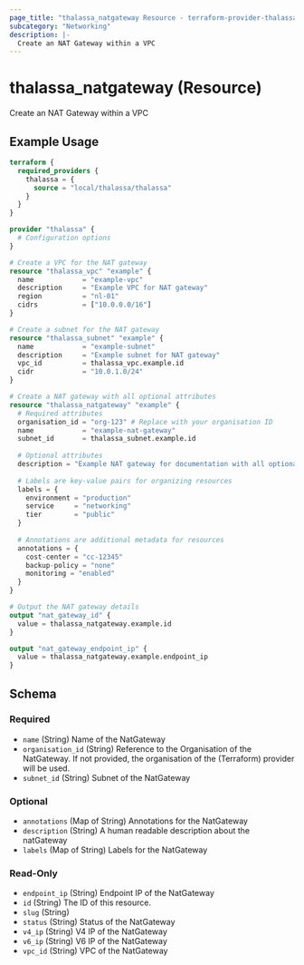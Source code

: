 ```yaml
---
page_title: "thalassa_natgateway Resource - terraform-provider-thalassa"
subcategory: "Networking"
description: |-
  Create an NAT Gateway within a VPC
---
```


# thalassa_natgateway (Resource)

Create an NAT Gateway within a VPC

## Example Usage

```terraform
terraform {
  required_providers {
    thalassa = {
      source = "local/thalassa/thalassa"
    }
  }
}

provider "thalassa" {
  # Configuration options
}

# Create a VPC for the NAT gateway
resource "thalassa_vpc" "example" {
  name            = "example-vpc"
  description     = "Example VPC for NAT gateway"
  region          = "nl-01"
  cidrs           = ["10.0.0.0/16"]
}

# Create a subnet for the NAT gateway
resource "thalassa_subnet" "example" {
  name            = "example-subnet"
  description     = "Example subnet for NAT gateway"
  vpc_id          = thalassa_vpc.example.id
  cidr            = "10.0.1.0/24"
}

# Create a NAT gateway with all optional attributes
resource "thalassa_natgateway" "example" {
  # Required attributes
  organisation_id = "org-123" # Replace with your organisation ID
  name            = "example-nat-gateway"
  subnet_id       = thalassa_subnet.example.id
  
  # Optional attributes
  description = "Example NAT gateway for documentation with all optional attributes"
  
  # Labels are key-value pairs for organizing resources
  labels = {
    environment = "production"
    service     = "networking"
    tier        = "public"
  }
  
  # Annotations are additional metadata for resources
  annotations = {
    cost-center = "cc-12345"
    backup-policy = "none"
    monitoring = "enabled"
  }
}

# Output the NAT gateway details
output "nat_gateway_id" {
  value = thalassa_natgateway.example.id
}

output "nat_gateway_endpoint_ip" {
  value = thalassa_natgateway.example.endpoint_ip
}
```
<!-- schema generated by tfplugindocs -->
## Schema

### Required

- `name` (String) Name of the NatGateway
- `organisation_id` (String) Reference to the Organisation of the NatGateway. If not provided, the organisation of the (Terraform) provider will be used.
- `subnet_id` (String) Subnet of the NatGateway

### Optional

- `annotations` (Map of String) Annotations for the NatGateway
- `description` (String) A human readable description about the natGateway
- `labels` (Map of String) Labels for the NatGateway

### Read-Only

- `endpoint_ip` (String) Endpoint IP of the NatGateway
- `id` (String) The ID of this resource.
- `slug` (String)
- `status` (String) Status of the NatGateway
- `v4_ip` (String) V4 IP of the NatGateway
- `v6_ip` (String) V6 IP of the NatGateway
- `vpc_id` (String) VPC of the NatGateway



